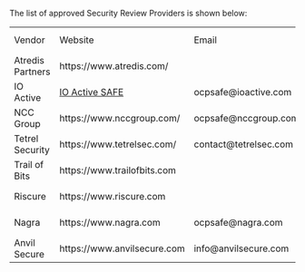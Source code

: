 The list of approved Security Review Providers is shown below:
<table>
<tr><td>Vendor</td><td>Website</td><td>Email</td><td>S.A.F.E. Endorsed</td></tr>
<tr><td>Atredis Partners</td><td>https://www.atredis.com/</td><td></td><td>October 2023</td></tr>
<tr><td>IO Active</td><td><a href="https://info.ioactive.com/acton/media/34793/ocp-safe">IO Active SAFE</a></td><td>ocpsafe@ioactive.com</td><td>October 2023</td></tr>
<tr><td>NCC Group</td><td>https://www.nccgroup.com/</td><td>ocpsafe@nccgroup.com</td><td>October 2023</td></tr>
<tr><td>Tetrel Security</td><td>https://www.tetrelsec.com/</td><td>contact@tetrelsec.com</td><td>March 2024</td></tr>
<tr><td>Trail of Bits</td><td>https://www.trailofbits.com</td><td></td><td>April 2024</td></tr>
<tr><td>Riscure</td><td>https://www.riscure.com</td><td></td><td>April 2024</td></tr>
<tr><td>Nagra</td><td>https://www.nagra.com</td><td>ocpsafe@nagra.com</td><td>July 2024</td></tr>
<tr><td>Anvil Secure</td><td>https://www.anvilsecure.com</td><td>info@anvilsecure.com</td><td>July 2024</td></tr>
</table>



